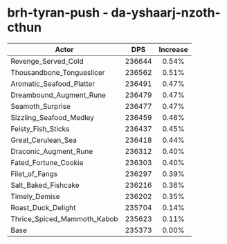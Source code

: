 # brh-tyran-push - da-yshaarj-nzoth-cthun
| Actor | DPS | Increase |
|---|:---:|:---:|
|Revenge_Served_Cold|236644|0.54%|
|Thousandbone_Tongueslicer|236562|0.51%|
|Aromatic_Seafood_Platter|236491|0.47%|
|Dreambound_Augment_Rune|236479|0.47%|
|Seamoth_Surprise|236477|0.47%|
|Sizzling_Seafood_Medley|236459|0.46%|
|Feisty_Fish_Sticks|236437|0.45%|
|Great_Cerulean_Sea|236418|0.44%|
|Draconic_Augment_Rune|236312|0.40%|
|Fated_Fortune_Cookie|236303|0.40%|
|Filet_of_Fangs|236297|0.39%|
|Salt_Baked_Fishcake|236216|0.36%|
|Timely_Demise|236202|0.35%|
|Roast_Duck_Delight|235704|0.14%|
|Thrice_Spiced_Mammoth_Kabob|235623|0.11%|
|Base|235373|0.00%|
